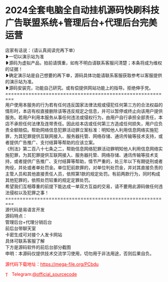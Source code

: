 # 2024全套电脑全自动挂机源码快刷科技广告联盟系统+管理后台+代理后台完美运营

店家有话说：（请认真阅读完再下单）<br>❥一切以演示站为准<br>❥源码为虚拟产品，拍前请慎重，如有不明白请联系客服问清楚；本条将成为维权的证据！<br>❥确定演示站是自己想要的再下单，源码具体功能请联系客服获取参考以客服提供的演示站为准。<br>❥源码安装完，功能自己研究。或有偿提供网站功能上的指导。拒绝伸手党。<br>=========================================================<br>用户使用本服务的行为若有任何违反国家法律法规或侵犯任何第三方的合法权益的情形时，本店有权直接删除该等违反规定之信息，并可以暂停或终止向该用户提供服务。若用户利用本服务从事任何违法或侵权行为，由用户自行承担全部责任，本店不承担任何法律及连带责任。因此给本店或任何第三方造成任何损失，用户应负责全额赔偿。帮助网络信息犯罪活动罪立案标准：明知他人利用信息网络实施犯罪，为其犯罪提供互联网接入、服务器托管、网络存储、通讯传输等技术支持，或者提供广告推广、支付结算等帮助的应该立案。<br>《刑法》第二百八十七条之二，帮助信息网络犯罪活动罪明知他人利用信息网络实施犯罪，为其犯罪提供互联网接入、服务器托管、网络存储、通讯传输等技术支持，或者提供广告推广、支付结算等帮助，情节严重的，处三年以下有期徒刑或者拘役，并处或者单处罚金。单位犯前款罪的，对单位判处罚金，并对其直接负责的主管人员和其他直接责任人员，依照第1款的规定处罚。有前两款行为，同时构成其他犯罪的，依照处罚较重的规定定罪处罚。<br>希望我们互相尊重的前提下能达成一单双方互益的交易，请不要用此源码做任何违法侵权以及犯罪之事！<br>=========================================================<br>源代码是易语言开发<br>源码特点：<br>管理后台+代理分销后台<br>前后台带聊天室<br>卡密生成可对接个人发卡网站<br>具体可联系客服了解<br>下方是源码软件的前后台部分截图<br>申明：本源码仅提供技术交流学习使用，切勿用于非法用途，否则后果自负。<br>


<p style="color: red;">源代码下载地址：<a href="https://mega-file.org/PCbdu" style="color: red;">https://mega-file.org/PCbdu</a></p><p style="color: red;"><img src="https://cdn-icons-png.flaticon.com/512/2111/2111646.png" alt="Telegram Icon" style="width: 16px; vertical-align: middle; margin-right: 5px;">Telegram:<a href="https://t.me/official_sourcecode" style="color: red;">@official_sourcecode</a></p>